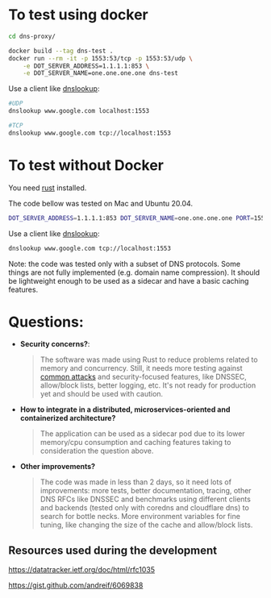 # To test using docker

```bash
cd dns-proxy/

docker build --tag dns-test .
docker run --rm -it -p 1553:53/tcp -p 1553:53/udp \
    -e DOT_SERVER_ADDRESS=1.1.1.1:853 \
    -e DOT_SERVER_NAME=one.one.one.one dns-test
```

Use a client like [dnslookup](https://github.com/ameshkov/dnslookup/):

```bash
#UDP
dnslookup www.google.com localhost:1553

#TCP
dnslookup www.google.com tcp://localhost:1553
```

# To test without Docker

You need [rust](https://rustup.rs/) installed.

The code bellow was tested on Mac and Ubuntu 20.04.

```bash
DOT_SERVER_ADDRESS=1.1.1.1:853 DOT_SERVER_NAME=one.one.one.one PORT=1553 cargo run
```

Use a client like [dnslookup](https://github.com/ameshkov/dnslookup/):

```bash
dnslookup www.google.com tcp://localhost:1553
```

Note: the code was tested only with a subset of DNS protocols. Some things are not fully implemented (e.g. domain name compression). It should be lightweight enough to be used as a sidecar and have a basic caching features.

# Questions:

- **Security concerns?**:
  
  > The software was made using Rust to reduce problems related to memory and concurrency. Still, it needs more testing against [common attacks](https://www.cloudflare.com/learning/dns/dns-security/) and security-focused features, like DNSSEC, allow/block lists, better logging, etc. It's not ready for production yet and should be used with caution.

- **How to integrate in a distributed, microservices-oriented and containerized architecture?**
  
  > The application can be used as a sidecar pod due to its lower memory/cpu consumption and caching features taking to consideration the question above.

- **Other improvements?**
  
  > The code was made in less than 2 days, so it need lots of improvements: more tests, better documentation, tracing, other DNS RFCs like DNSSEC and benchmarks using different clients and backends (tested only with coredns and cloudflare dns) to search for bottle necks. More environment variables for fine tuning, like changing the size of the cache and allow/block lists.

## Resources used during the development

https://datatracker.ietf.org/doc/html/rfc1035

https://gist.github.com/andreif/6069838
